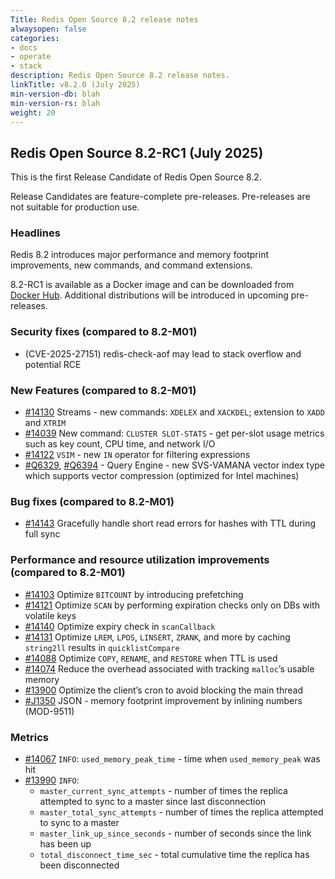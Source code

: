 ```yaml
---
Title: Redis Open Source 8.2 release notes
alwaysopen: false
categories:
- docs
- operate
- stack
description: Redis Open Source 8.2 release notes.
linkTitle: v8.2.0 (July 2025)
min-version-db: blah
min-version-rs: blah
weight: 20
---
```


## Redis Open Source 8.2-RC1 (July 2025)

This is the first Release Candidate of Redis Open Source 8.2.

Release Candidates are feature-complete pre-releases. Pre-releases are not suitable for production use.

### Headlines

Redis 8.2 introduces major performance and memory footprint improvements, new commands, and command extensions.

8.2-RC1 is available as a Docker image and can be downloaded from [Docker Hub](https://hub.docker.com/_/redis). Additional distributions will be introduced in upcoming pre-releases.

### Security fixes (compared to 8.2-M01)

- (CVE-2025-27151) redis-check-aof may lead to stack overflow and potential RCE

### New Features (compared to 8.2-M01)

- [#14130](https://github.com/redis/redis/pull/14130) Streams - new commands: `XDELEX` and `XACKDEL`; extension to `XADD` and `XTRIM`
- [#14039](https://github.com/redis/redis/pull/14039) New command: `CLUSTER SLOT-STATS` - get per-slot usage metrics such as key count, CPU time, and network I/O
- [#14122](https://github.com/redis/redis/pull/14122) `VSIM` - new `IN` operator for filtering expressions
- [#Q6329](https://github.com/RediSearch/RediSearch/pull/6329), [#Q6394](https://github.com/RediSearch/RediSearch/pull/6394) - Query Engine - new SVS-VAMANA vector index type which supports vector compression (optimized for Intel machines)

### Bug fixes (compared to 8.2-M01)

- [#14143](https://github.com/redis/redis/pull/14143) Gracefully handle short read errors for hashes with TTL during full sync

### Performance and resource utilization improvements (compared to 8.2-M01)

- [#14103](https://github.com/redis/redis/pull/14103) Optimize `BITCOUNT` by introducing prefetching
- [#14121](https://github.com/redis/redis/pull/14121) Optimize `SCAN` by performing expiration checks only on DBs with volatile keys
- [#14140](https://github.com/redis/redis/pull/14140) Optimize expiry check in `scanCallback`
- [#14131](https://github.com/redis/redis/pull/14131) Optimize `LREM`, `LPOS`, `LINSERT`, `ZRANK`, and more by caching `string2ll` results in `quicklistCompare`
- [#14088](https://github.com/redis/redis/pull/14088) Optimize `COPY`, `RENAME`, and `RESTORE` when TTL is used
- [#14074](https://github.com/redis/redis/pull/14074) Reduce the overhead associated with tracking `malloc`’s usable memory
- [#13900](https://github.com/redis/redis/pull/13900) Optimize the client’s cron to avoid blocking the main thread
- [#J1350](https://github.com/RedisJSON/RedisJSON/pull/1350) JSON - memory footprint improvement by inlining numbers (MOD-9511)

### Metrics

- [#14067](https://github.com/redis/redis/pull/14067) `INFO`: `used_memory_peak_time` - time when `used_memory_peak` was hit
- [#13990](https://github.com/redis/redis/pull/13990) `INFO`:
  - `master_current_sync_attempts` - number of times the replica attempted to sync to a master since last disconnection
  - `master_total_sync_attempts` - number of times the replica attempted to sync to a master
  - `master_link_up_since_seconds` - number of seconds since the link has been up
  - `total_disconnect_time_sec` - total cumulative time the replica has been disconnected
